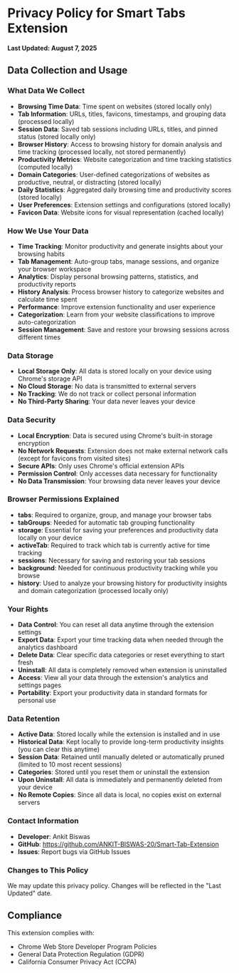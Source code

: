 # Privacy Policy for Smart Tabs Extension

**Last Updated: August 7, 2025**

## Data Collection and Usage

### What Data We Collect
- **Browsing Time Data**: Time spent on websites (stored locally only)
- **Tab Information**: URLs, titles, favicons, timestamps, and grouping data (processed locally)
- **Session Data**: Saved tab sessions including URLs, titles, and pinned status (stored locally only)
- **Browser History**: Access to browsing history for domain analysis and time tracking (processed locally, not stored permanently)
- **Productivity Metrics**: Website categorization and time tracking statistics (computed locally)
- **Domain Categories**: User-defined categorizations of websites as productive, neutral, or distracting (stored locally)
- **Daily Statistics**: Aggregated daily browsing time and productivity scores (stored locally)
- **User Preferences**: Extension settings and configurations (stored locally)
- **Favicon Data**: Website icons for visual representation (cached locally)

### How We Use Your Data
- **Time Tracking**: Monitor productivity and generate insights about your browsing habits
- **Tab Management**: Auto-group tabs, manage sessions, and organize your browser workspace
- **Analytics**: Display personal browsing patterns, statistics, and productivity reports
- **History Analysis**: Process browser history to categorize websites and calculate time spent
- **Performance**: Improve extension functionality and user experience
- **Categorization**: Learn from your website classifications to improve auto-categorization
- **Session Management**: Save and restore your browsing sessions across different times

### Data Storage
- **Local Storage Only**: All data is stored locally on your device using Chrome's storage API
- **No Cloud Storage**: No data is transmitted to external servers
- **No Tracking**: We do not track or collect personal information
- **No Third-Party Sharing**: Your data never leaves your device

### Data Security
- **Local Encryption**: Data is secured using Chrome's built-in storage encryption
- **No Network Requests**: Extension does not make external network calls (except for favicons from visited sites)
- **Secure APIs**: Only uses Chrome's official extension APIs
- **Permission Control**: Only accesses data necessary for functionality
- **No Data Transmission**: Your browsing data never leaves your device

### Browser Permissions Explained
- **tabs**: Required to organize, group, and manage your browser tabs
- **tabGroups**: Needed for automatic tab grouping functionality
- **storage**: Essential for saving your preferences and productivity data locally on your device
- **activeTab**: Required to track which tab is currently active for time tracking
- **sessions**: Necessary for saving and restoring your tab sessions
- **background**: Needed for continuous productivity tracking while you browse
- **history**: Used to analyze your browsing history for productivity insights and domain categorization (processed locally only)

### Your Rights
- **Data Control**: You can reset all data anytime through the extension settings
- **Export Data**: Export your time tracking data when needed through the analytics dashboard
- **Delete Data**: Clear specific data categories or reset everything to start fresh
- **Uninstall**: All data is completely removed when extension is uninstalled
- **Access**: View all your data through the extension's analytics and settings pages
- **Portability**: Export your productivity data in standard formats for personal use

### Data Retention
- **Active Data**: Stored locally while the extension is installed and in use
- **Historical Data**: Kept locally to provide long-term productivity insights (you can clear this anytime)
- **Session Data**: Retained until manually deleted or automatically pruned (limited to 10 most recent sessions)
- **Categories**: Stored until you reset them or uninstall the extension
- **Upon Uninstall**: All data is immediately and permanently deleted from your device
- **No Remote Copies**: Since all data is local, no copies exist on external servers

### Contact Information
- **Developer**: Ankit Biswas
- **GitHub**: https://github.com/ANKIT-BISWAS-20/Smart-Tab-Extension
- **Issues**: Report bugs via GitHub Issues

### Changes to This Policy
We may update this privacy policy. Changes will be reflected in the "Last Updated" date.

## Compliance
This extension complies with:
- Chrome Web Store Developer Program Policies
- General Data Protection Regulation (GDPR)
- California Consumer Privacy Act (CCPA)
